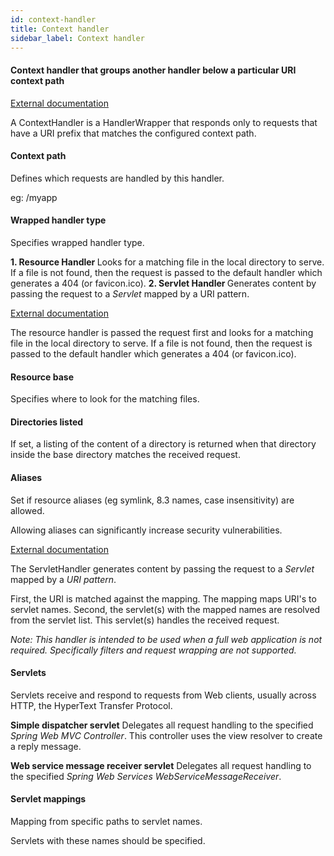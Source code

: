 ```yaml
---
id: context-handler
title: Context handler
sidebar_label: Context handler
---
```

#### Context handler that groups another handler below a particular URI context path 
<a href="http://wiki.eclipse.org/Jetty/Reference/Jetty_Architecture#Context" target="_blank">External documentation</a>

A ContextHandler is a HandlerWrapper that responds only to requests that have a URI prefix that matches the configured context path.


#### Context path
Defines which requests are handled by this handler.

 eg: /myapp  

#### Wrapped handler type
Specifies wrapped handler type.

<b>1. Resource Handler  </b>
Looks for a matching file in the local directory to serve. If a file is not found, then the request is passed to the default handler which generates a 404 (or favicon.ico). 
<b>2. Servlet Handler </b> 
Generates content by passing the request to a <i>Servlet</i> mapped by a URI pattern. 





<a href="http://wiki.eclipse.org/Jetty/Reference/Jetty_Architecture#Handlers" target="_blank">External documentation</a>

The resource handler is passed the request first and looks for a matching file in the local directory to serve. If a file is not found, then the request is passed to the default handler which generates a 404 (or favicon.ico). 

#### Resource base
Specifies where to look for the matching files.

#### Directories listed
If set, a listing of the content of a directory is returned when that directory inside the base directory matches the received request.

#### Aliases
Set if resource aliases (eg symlink, 8.3 names, case insensitivity) are allowed.

Allowing aliases can significantly increase security vulnerabilities. 


<a href="http://wiki.eclipse.org/Jetty/Reference/Jetty_Architecture#Servlets" target="_blank">External documentation</a>

The ServletHandler generates content by passing the request to a <i>Servlet</i> mapped by a <i>URI pattern</i>. 

First, the URI is matched against the mapping. The mapping maps URI's to servlet names. 
Second, the servlet(s) with the mapped names are resolved from the servlet list. This servlet(s) handles the received request.

<i>Note:
This handler is intended to be used when a full web application is not required. Specifically filters and request wrapping are not supported.</i>

#### Servlets
Servlets receive and respond to requests from Web clients, usually across HTTP, the HyperText Transfer Protocol.

<b>Simple dispatcher servlet</b>
Delegates all request handling to the specified <i>Spring Web MVC Controller</i>. This controller uses the view resolver to create a reply message. 

<b>Web service message receiver servlet</b>
Delegates all request handling to the specified <i>Spring Web Services WebServiceMessageReceiver</i>.

#### Servlet mappings
Mapping from specific paths to servlet names. 

Servlets with these names should be specified.

